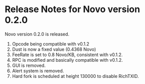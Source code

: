 # Release Notes for Novo version 0.2.0

Novo version 0.2.0 is released.

1. Opcode being compatible with v0.1.2
2. Dust is now a fixed value (0.4368 Novo)
3. FeeRate is set to 0.8 Novo/KB, consistent with v0.1.2.
4. RPC is modified and basically compatible with v0.1.2.
5. GUI is removed.
6. Alert system is removed.
7. Hard fork is scheduled at height 130000 to disable RichTXID.
